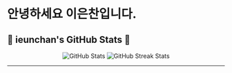 # 안녕하세요 이은찬입니다.
## 🌟 ieunchan's GitHub Stats 🌟

<div align="center">
  <img src="https://github-readme-stats.vercel.app/api?username=ieunchan&show_icons=true&theme=tokyonight" alt="GitHub Stats" />
  <img src="https://github-readme-streak-stats.herokuapp.com?user=ieunchan&theme=tokyonight&hide_border=true" alt="GitHub Streak Stats" />
</div>

---

<!--
**ieunchan/ieunchan** is a ✨ _special_ ✨ repository because its `README.md` (this file) appears on your GitHub profile.

Here are some ideas to get you started:

- 🔭 I’m currently working on ...
- 🌱 I’m currently learning ...
- 👯 I’m looking to collaborate on ...
- 🤔 I’m looking for help with ...
- 💬 Ask me about ...
- 📫 How to reach me: ...
- 😄 Pronouns: ...
- ⚡ Fun fact: ...
-->
